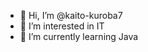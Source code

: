 - 👋 Hi, I’m @kaito-kuroba7
- 👀 I’m interested in IT
- 🌱 I’m currently learning Java


<!---
kaito-kuroba7/kaito-kuroba7 is a ✨ special ✨ repository because its `README.md` (this file) appears on your GitHub profile.
You can click the Preview link to take a look at your changes.
--->
